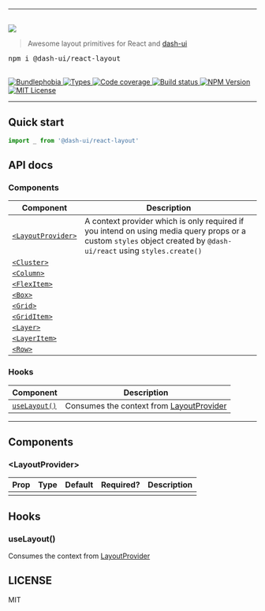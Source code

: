 <hr>
  <br/>
  <img src='https://github.com/dash-ui/styles/raw/master/assets/logo.png'/>
  <blockquote>Awesome layout primitives for React and <a href="https://github.com/dash-ui/styles">dash-ui</a></blockquote>
  
  <pre>npm i @dash-ui/react-layout</pre>
  <br/>
  
  <a href="https://bundlephobia.com/result?p=@dash-ui/react-layout">
    <img alt="Bundlephobia" src="https://img.shields.io/bundlephobia/minzip/@dash-ui/react-layout?style=for-the-badge&labelColor=24292e">
  </a>

  <a aria-label="Types" href="https://www.npmjs.com/package/@dash-ui/react-layout">
    <img alt="Types" src="https://img.shields.io/npm/types/@dash-ui/react-layout?style=for-the-badge&labelColor=24292e">
  </a>
  <a aria-label="Code coverage report" href="https://codecov.io/gh/dash-ui/react-layout">
    <img alt="Code coverage" src="https://img.shields.io/codecov/c/gh/dash-ui/react-layout?style=for-the-badge&labelColor=24292e">
  </a>
  <a aria-label="Build status" href="https://travis-ci.com/dash-ui/react-layout">
    <img alt="Build status" src="https://img.shields.io/travis/com/dash-ui/react-layout?style=for-the-badge&labelColor=24292e">
  </a>
  <a aria-label="NPM version" href="https://www.npmjs.com/package/@dash-ui/react-layout">
    <img alt="NPM Version" src="https://img.shields.io/npm/v/@dash-ui/react-layout?style=for-the-badge&labelColor=24292e">
  </a>
  <a aria-label="License" href="https://jaredlunde.mit-license.org/">
    <img alt="MIT License" src="https://img.shields.io/npm/l/@dash-ui/react-layout?style=for-the-badge&labelColor=24292e">
  </a>
<hr>

## Quick start

```jsx harmony
import _ from '@dash-ui/react-layout'
```

## API docs

### Components

| Component                             | Description                                                                                                                                                        |
| ------------------------------------- | ------------------------------------------------------------------------------------------------------------------------------------------------------------------ |
| [`<LayoutProvider>`](#layoutprovider) | A context provider which is only required if you intend on using media query props or a custom `styles` object created by `@dash-ui/react` using `styles.create()` |
| [`<Cluster>`](#cluster)               |                                                                                                                                                                    |
| [`<Column>`](#column)                 |                                                                                                                                                                    |
| [`<FlexItem>`](#flexitem)             |                                                                                                                                                                    |
| [`<Box>`](#frame)                     |                                                                                                                                                                    |
| [`<Grid>`](#grid)                     |                                                                                                                                                                    |
| [`<GridItem>`](#griditem)             |                                                                                                                                                                    |
| [`<Layer>`](#layer)                   |                                                                                                                                                                    |
| [`<LayerItem>`](#layeritem)           |                                                                                                                                                                    |
| [`<Row>`](#row)                       |                                                                                                                                                                    |

### Hooks

| Component                   | Description                                                 |
| --------------------------- | ----------------------------------------------------------- |
| [`useLayout()`](#uselayout) | Consumes the context from [LayoutProvider](#layoutprovider) |

---

## Components

### &lt;LayoutProvider&gt;

| Prop | Type | Default | Required? | Description |
| ---- | ---- | ------- | --------- | ----------- |
|      |      |         |           |             |

## Hooks

### useLayout()

Consumes the context from [LayoutProvider](#layoutprovider)

## LICENSE

MIT
